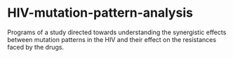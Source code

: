 # HIV-mutation-pattern-analysis
Programs of a study directed towards understanding the synergistic effects between mutation patterns in the HIV and their effect on the resistances faced by the drugs.
